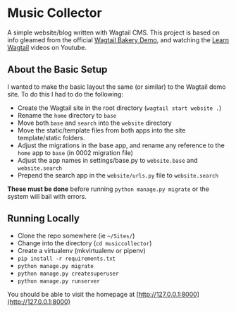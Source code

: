 # Music Collector

A simple website/blog written with Wagtail CMS. This project is based on info gleamed from
the official [Wagtail Bakery Demo](https://github.com/wagtail/bakerydemo), and watching the
[Learn Wagtail](https://www.youtube.com/playlist?list=PLMQHMcNi6ocsS8Bfnuy_IDgJ4bHRRrvub) videos on Youtube.

## About the Basic Setup
I wanted to make the basic layout the same (or similar) to the Wagtail demo site. To do this I had to do the following:

- Create the Wagtail site in the root directory (`wagtail start website .`)
- Rename the `home` directory to `base`
- Move both `base` and `search` into the `website` directory
- Move the static/template files from both apps into the site template/static folders.
- Adjust the migrations in the base app, and rename any reference to the `home` app to `base` (in 0002 migration file)
- Adjust the app names in settings/base.py to `website.base` and `website.search`
- Prepend the search app in the `website/urls.py` file to `website.search`

**These must be done** before running `python manage.py migrate` or the system will bail with errors.

## Running Locally
- Clone the repo somewhere (ie `~/Sites/`)
- Change into the directory (`cd musiccollector`)
- Create a virtualenv (mkvirtualenv or pipenv)
- `pip install -r requirements.txt`
- `python manage.py migrate`
- `python manage.py createsuperuser`
- `python manage.py runserver`

You should be able to visit the homepage at [http://127.0.0.1:8000](http://127.0.0.1:8000)